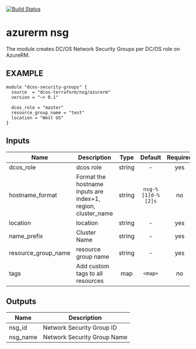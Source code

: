 [![Build Status](https://jenkins-terraform.mesosphere.com/service/dcos-terraform-jenkins/job/dcos-terraform/job/terraform-azurerm-nsg/job/master/badge/icon)](https://jenkins-terraform.mesosphere.com/service/dcos-terraform-jenkins/job/dcos-terraform/job/terraform-azurerm-nsg/job/master/)
# azurerm nsg
The module creates DC/OS Network Security Groups per DC/OS role on AzureRM.


## EXAMPLE

```hcl
module "dcos-security-groups" {
  source  = "dcos-terraform/nsg/azurerm"
  version = "~> 0.1"

  dcos_role = "master"
  resource_group_name = "test"
  location = "West US"
}
```


## Inputs

| Name | Description | Type | Default | Required |
|------|-------------|:----:|:-----:|:-----:|
| dcos_role | dcos role | string | - | yes |
| hostname_format | Format the hostname inputs are index+1, region, cluster_name | string | `nsg-%[1]d-%[2]s` | no |
| location | location | string | - | yes |
| name_prefix | Cluster Name | string | - | yes |
| resource_group_name | resource group name | string | - | yes |
| tags | Add custom tags to all resources | map | `<map>` | no |

## Outputs

| Name | Description |
|------|-------------|
| nsg_id | Network Security Group ID |
| nsg_name | Network Security Group Name |

